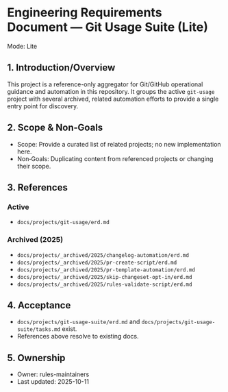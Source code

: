 # Engineering Requirements Document — Git Usage Suite (Lite)

Mode: Lite

## 1. Introduction/Overview

This project is a reference-only aggregator for Git/GitHub operational guidance and automation in this repository. It groups the active `git-usage` project with several archived, related automation efforts to provide a single entry point for discovery.

## 2. Scope & Non‑Goals

- Scope: Provide a curated list of related projects; no new implementation here.
- Non‑Goals: Duplicating content from referenced projects or changing their scope.

## 3. References

### Active

- `docs/projects/git-usage/erd.md`

### Archived (2025)

- `docs/projects/_archived/2025/changelog-automation/erd.md`
- `docs/projects/_archived/2025/pr-create-script/erd.md`
- `docs/projects/_archived/2025/pr-template-automation/erd.md`
- `docs/projects/_archived/2025/skip-changeset-opt-in/erd.md`
- `docs/projects/_archived/2025/rules-validate-script/erd.md`

## 4. Acceptance

- `docs/projects/git-usage-suite/erd.md` and `docs/projects/git-usage-suite/tasks.md` exist.
- References above resolve to existing docs.

## 5. Ownership

- Owner: rules-maintainers
- Last updated: 2025-10-11
